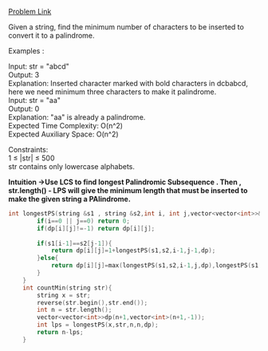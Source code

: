 [Problem Link](https://www.geeksforgeeks.org/problems/form-a-palindrome1455/1)<br>

Given a string, find the minimum number of characters to be inserted to convert it to a palindrome.<br>

Examples :<br>

Input: str = "abcd"<br>
Output: 3<br>
Explanation: Inserted character marked with bold characters in dcbabcd, here we need minimum three characters to make it palindrome.<br>
Input: str = "aa"<br>
Output: 0<br>
Explanation: "aa" is already a palindrome.<br>
Expected Time Complexity: O(n^2)<br>
Expected Auxiliary Space: O(n^2)<br>

Constraints:<br>
1 ≤ |str| ≤ 500<br>
str contains only lowercase alphabets.<br>

__Intuition ->Use LCS to find longest Palindromic Subsequence . Then , str.length() - LPS will give the minimum length that must be inserted to make the given string a PAlindrome.__

```C++
int longestPS(string &s1 , string &s2,int i, int j,vector<vector<int>>&dp){
        if(i==0 || j==0) return 0;
        if(dp[i][j]!=-1) return dp[i][j];
        
        if(s1[i-1]==s2[j-1]){
            return dp[i][j]=1+longestPS(s1,s2,i-1,j-1,dp);
        }else{
            return dp[i][j]=max(longestPS(s1,s2,i-1,j,dp),longestPS(s1,s2,i,j-1,dp));
        }
    }
    int countMin(string str){
        string x = str;
        reverse(str.begin(),str.end());
        int n = str.length();
        vector<vector<int>>dp(n+1,vector<int>(n+1,-1));
        int lps = longestPS(x,str,n,n,dp);
        return n-lps;
    }
```
